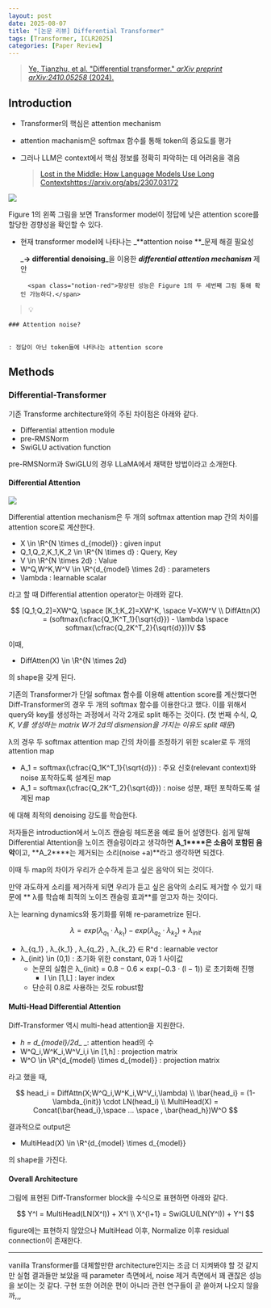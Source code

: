 ```yaml
---
layout: post
date: 2025-08-07
title: "[논문 리뷰] Differential Transformer"
tags: [Transformer, ICLR2025]
categories: [Paper Review]
---
```


> [Ye, Tianzhu, et al. "Differential transformer." ](https://arxiv.org/abs/2410.05258)[_arXiv preprint arXiv:2410.05258_](https://arxiv.org/abs/2410.05258)[ (2024).](https://arxiv.org/abs/2410.05258)



## Introduction

- Transformer의 핵심은 attention mechanism
- attention machanism은 softmax 함수를 통해 token의 중요도를 평가
- 그러나 LLM은 context에서 핵심 정보를 정확히 파악하는 데 어려움을 겪음

	> [Lost in the Middle: How Language Models Use Long Contextshttps://arxiv.org/abs/2307.03172](https://arxiv.org/abs/2307.03172)


![](https://prod-files-secure.s3.us-west-2.amazonaws.com/542b861c-36a8-4051-84e5-8804b6728dba/9083ea56-691a-4752-ae26-47f403431ac8/image.png?X-Amz-Algorithm=AWS4-HMAC-SHA256&X-Amz-Content-Sha256=UNSIGNED-PAYLOAD&X-Amz-Credential=ASIAZI2LB4665WYKGOFY%2F20250815%2Fus-west-2%2Fs3%2Faws4_request&X-Amz-Date=20250815T071019Z&X-Amz-Expires=3600&X-Amz-Security-Token=IQoJb3JpZ2luX2VjEA8aCXVzLXdlc3QtMiJHMEUCIQDWxgcx2Soyio%2FHTQdlNnJL1FSOKBC8e%2BxGz55cFaFG1gIga1teNlaH4v94FIdMXRU%2FxiUgaQ0yBv2hbBlMIIeSH0Eq%2FwMIWBAAGgw2Mzc0MjMxODM4MDUiDMmyYVGE7MmXcRWEBircAy6G8n8KBaC9Ze5m6EdGm%2FLwQali97ZYBC7N%2BzOIIJr%2BJsuc3hb%2B0kM%2FoQRzuBl2my3c9vxj1dKaamh%2Fuj1YEgOeLqWhk42yz0zaZrNM69kYsQlDu0pD%2BFQfgr0xZR7f22BpmEKHyb6fYFd74tnQYa7TtFZGc8RE4R9fcKzSNUHc%2FSNaj1Ytoootp7pH%2FfWmb8sbMe7qMTCG3LPiVu8rzWYqT94HSTIg3BqtMThxHLEyfRXwg8gYTRKmSGl5bBH3EOTy2UKRA1ihAEc54zi%2BHk4GDHbss4FfhQTu3oPF5PCxacyyks8a5MokxPVnK22sXxHfMbBy2qbrZ4DSB8esE6N5HJWvq%2BUGKHxvVCF2YmaH61tkpsbljlGgxw1qZhIqEPGReg9lpZtvVhNYq5jvf4PxcfBklbDPX2ky2mHOoL1oYHOf0IN4DN1prSpdrzPaYXo5gXERGvhIdGR%2F2rzlwAMN%2BrpyDygTvpDz4sxQTDTu9QyiQOm21oPZJj4eeIzx4tfEpN3Oidmc609eR6TWqbh17MRbak%2Ffa1bqcUaQp1%2BRJKuWqphxHfbpiaL2EQYw2N7ogxShLDXjS%2BZlsYRc1pYEoqYMBln63ex5HVhlFNUEXAVtfSndenK4kjYCMJOv%2B8QGOqUBfSOCfDAGQOXEKeAnr7QG3Z875vksMhDAH4ejReoCHRLspj61%2BNrjVdV4K3Rolsko4hwFo40exmbnL649%2B9ITqSUnVB9eq8llm0exq0PXNq%2BxeKJUyUq44oUzCx84Jxk1h1kiJWZoXyPXalg%2FOcXtSQCMgV2tHqq2wjdVAjw6LDMThgtJuQl9gGKcMC2BN8DnUYvkzplqk3trUwyQPohy6UyrEH5l&X-Amz-Signature=90a5debc421823d1bd77cf867e0335dface202bdd17afab606c690e13d51b350&X-Amz-SignedHeaders=host&x-amz-checksum-mode=ENABLED&x-id=GetObject)


Figure 1의 왼쪽 그림을 보면 Transformer model이 정답에 낮은 attention score를 할당한 경향성을 확인할 수 있다.

- 현재 transformer model에 나타나는 _**attention noise **_문제 해결 필요성

	_**→ differential denoising**_을 이용한 _**differential attention mechanism**_ 제안


		<span class="notion-red">향상된 성능은 Figure 1의 두 세번째 그림 통해 확인 가능하다.</span>


> 💡 


	### Attention noise?


	: 정답이 아닌 token들에 나타나는 attention score



## Methods



### Differential-Transformer


기존 Transforme architecture와의 주된 차이점은 아래와 같다.

- Differential attention module
- pre-RMSNorm
- SwiGLU activation function

pre-RMSNorm과 SwiGLU의 경우 LLaMA에서 채택한 방법이라고 소개한다.



#### Differential Attention


![](https://prod-files-secure.s3.us-west-2.amazonaws.com/542b861c-36a8-4051-84e5-8804b6728dba/116d70b2-1963-4810-9167-f4c7d8a06e8f/image.png?X-Amz-Algorithm=AWS4-HMAC-SHA256&X-Amz-Content-Sha256=UNSIGNED-PAYLOAD&X-Amz-Credential=ASIAZI2LB4665WYKGOFY%2F20250815%2Fus-west-2%2Fs3%2Faws4_request&X-Amz-Date=20250815T071019Z&X-Amz-Expires=3600&X-Amz-Security-Token=IQoJb3JpZ2luX2VjEA8aCXVzLXdlc3QtMiJHMEUCIQDWxgcx2Soyio%2FHTQdlNnJL1FSOKBC8e%2BxGz55cFaFG1gIga1teNlaH4v94FIdMXRU%2FxiUgaQ0yBv2hbBlMIIeSH0Eq%2FwMIWBAAGgw2Mzc0MjMxODM4MDUiDMmyYVGE7MmXcRWEBircAy6G8n8KBaC9Ze5m6EdGm%2FLwQali97ZYBC7N%2BzOIIJr%2BJsuc3hb%2B0kM%2FoQRzuBl2my3c9vxj1dKaamh%2Fuj1YEgOeLqWhk42yz0zaZrNM69kYsQlDu0pD%2BFQfgr0xZR7f22BpmEKHyb6fYFd74tnQYa7TtFZGc8RE4R9fcKzSNUHc%2FSNaj1Ytoootp7pH%2FfWmb8sbMe7qMTCG3LPiVu8rzWYqT94HSTIg3BqtMThxHLEyfRXwg8gYTRKmSGl5bBH3EOTy2UKRA1ihAEc54zi%2BHk4GDHbss4FfhQTu3oPF5PCxacyyks8a5MokxPVnK22sXxHfMbBy2qbrZ4DSB8esE6N5HJWvq%2BUGKHxvVCF2YmaH61tkpsbljlGgxw1qZhIqEPGReg9lpZtvVhNYq5jvf4PxcfBklbDPX2ky2mHOoL1oYHOf0IN4DN1prSpdrzPaYXo5gXERGvhIdGR%2F2rzlwAMN%2BrpyDygTvpDz4sxQTDTu9QyiQOm21oPZJj4eeIzx4tfEpN3Oidmc609eR6TWqbh17MRbak%2Ffa1bqcUaQp1%2BRJKuWqphxHfbpiaL2EQYw2N7ogxShLDXjS%2BZlsYRc1pYEoqYMBln63ex5HVhlFNUEXAVtfSndenK4kjYCMJOv%2B8QGOqUBfSOCfDAGQOXEKeAnr7QG3Z875vksMhDAH4ejReoCHRLspj61%2BNrjVdV4K3Rolsko4hwFo40exmbnL649%2B9ITqSUnVB9eq8llm0exq0PXNq%2BxeKJUyUq44oUzCx84Jxk1h1kiJWZoXyPXalg%2FOcXtSQCMgV2tHqq2wjdVAjw6LDMThgtJuQl9gGKcMC2BN8DnUYvkzplqk3trUwyQPohy6UyrEH5l&X-Amz-Signature=aac37226abf5efdc6e91db41f365e9d3549861929a786f751847002151055aa4&X-Amz-SignedHeaders=host&x-amz-checksum-mode=ENABLED&x-id=GetObject)


Differential attention mechanism은 두 개의 softmax attention map 간의 차이를 attention score로 계산한다.

- X \in \R^{N \times d\_{model}} : given input
- Q\_1,Q\_2,K\_1,K\_2 \in \R^{N \times d} : Query, Key
- V \in \R^{N \times 2d} : Value
- W^Q,W^K,W^V \in \R^{d\_{model} \times 2d} : parameters
- \lambda : learnable scalar

라고 할 때 Differential attention operator는 아래와 같다.


$$
[Q_1;Q_2]=XW^Q, \space [K_1;K_2]=XW^K, \space V=XW^V \\
DiffAttn(X) = (softmax(\cfrac{Q_1K^T_1}{\sqrt{d}}) - \lambda \space softmax(\cfrac{Q_2K^T_2}{\sqrt{d}}))V
$$


이때,

- DiffAtten(X) \in \R^{N \times 2d}

의 shape을 갖게 된다.


기존의 Transformer가 단일 softmax 함수를 이용해 attention score를 계산했다면 Diff-Transformer의 경우 두 개의 softmax 함수를 이용한다고 했다. 이를 위해서 query와 key를 생성하는 과정에서 각각 2개로 split 해주는 것이다. <span class="notion-red">(첫 번째 수식, </span><span class="notion-red">_Q, K, V를 생성하는 matrix W가 2d의 dismension을 가지는 이유도 split 때문_</span><span class="notion-red">)</span>


 λ의 경우 두 softmax attention map 간의 차이를 조정하기 위한 scaler로 두 개의 attention map

- A\_1 = softmax(\cfrac{Q\_1K^T\_1}{\sqrt{d}}) : 주요 신호(relevant context)와 noise 포착하도록 설계된 map
- A\_1 = softmax(\cfrac{Q\_2K^T\_2}{\sqrt{d}}) : noise 성분, 패턴 포착하도록 설계된 map 

에 대해 최적의 denoising 강도를 학습한다.


저자들은 introduction에서 노이즈 캔슬링 헤드폰을 예로 들어 설명한다. 쉽게 말해 Differential Attention을 노이즈 캔슬링이라고 생각하면 **A\_1****은 소음이 포함된 음악**이고, **A\_2****는 제거되는 소리(noise +a)**라고 생각하면 되겠다. 


이때 두 map의 차이가 우리가 순수하게 듣고 싶은 음악이 되는 것이다. 


만약 과도하게 소리를 제거하게 되면 우리가 듣고 싶은 음악의 소리도 제거할 수 있기 때문에 ** λ를 학습해 최적의 노이즈 캔슬링 효과**를 얻고자 하는 것이다.


λ는 learning dynamics와 동기화를 위해 re-parametrize 된다.


$$
\lambda = exp(\lambda_{q_1} \cdot \lambda_{k_1}) - exp(\lambda_{q_2} \cdot \lambda_{k_2}) + \lambda_{init}
$$

- λ\_{q\_1} , λ\_{k\_1} , λ\_{q\_2} , λ\_{k\_2} ∈ R^d : learnable vector
- λ\_{init} \in (0,1) : 초기화 위한 constant, 0과 1 사이값
	- 논문의 실험은 λ\_{init} = 0.8 − 0.6 × exp(−0.3 · (l − 1)) 로 초기화해 진행
		- l \in [1,L] : layer index
	- 단순히 0.8로 사용하는 것도 robust함


#### **Multi-Head Differential Attention**


Diff-Transformer 역시 multi-head attention을 지원한다.

- _h = d\_{model}/2d__ _: attention head의 수
- W^Q\_i,W^K\_i,W^V\_i,i \in [1,h] : projection matrix
- W^O \in \R^{d\_{model} \times d\_{model}} : projection matrix

라고 했을 때,


$$
head_i = DiffAttn(X;W^Q_i,W^K_i,W^V_i,\lambda) \\
\bar{head_i} = (1-\lambda_{init}) \cdot LN(head_i) \\
MultiHead(X) = Concat(\bar{head_i},\space ... \space , \bar{head_h})W^O
$$


결과적으로 output은

- MultiHead(X) \in \R^{d\_{model} \times d\_{model}}

의 shape을 가진다.



#### Overall Architecture


그림에 표현된 Diff-Transformer block을 수식으로 표현하면 아래와 같다.


$$
Y^l = MultiHead(LN(X^l)) + X^l \\
X^{l+1} = SwiGLU(LN(Y^l)) + Y^l
$$


figure에는 표현하지 않았으나 MultiHead 이후, Normalize 이후 residual connection이 존재한다.


---


vanilla Transformer를 대체할만한 architecture인지는 조금 더 지켜봐야 할 것 같지만 실험 결과들만 보았을 때 parameter 측면에서, noise 제거 측면에서 꽤 괜찮은 성능을 보이는 것 같다. 구현 또한 어려운 편이 아니라 관련 연구들이 곧 쏟아져 나오지 않을까,,,

